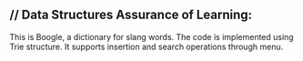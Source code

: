 // Data Structures Assurance of Learning:
------------------------------------------------

This is Boogle, a dictionary for slang words. The code is implemented using Trie structure. It supports insertion and search operations through menu. 
